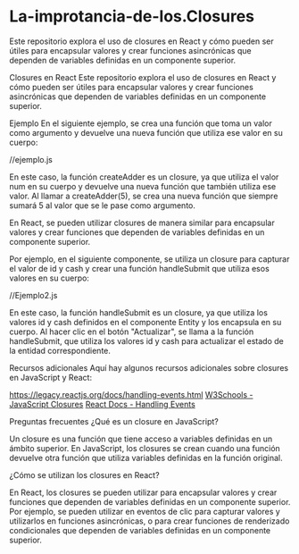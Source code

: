 # La-improtancia-de-los.Closures
Este repositorio explora el uso de closures en React y cómo pueden ser útiles para encapsular valores y crear funciones asincrónicas que dependen de variables definidas en un componente superior.



Closures en React
Este repositorio explora el uso de closures en React y cómo pueden ser útiles para encapsular valores y crear funciones asincrónicas que dependen de variables definidas en un componente superior.

Ejemplo
En el siguiente ejemplo, se crea una función que toma un valor como argumento y devuelve una nueva función que utiliza ese valor en su cuerpo:

 
//ejemplo.js


En este caso, la función createAdder es un closure, ya que utiliza el valor num en su cuerpo y devuelve una nueva función que también utiliza ese valor. Al llamar a createAdder(5), se crea una nueva función que siempre sumará 5 al valor que se le pase como argumento.

En React, se pueden utilizar closures de manera similar para encapsular valores y crear funciones que dependen de variables definidas en un componente superior.

Por ejemplo, en el siguiente componente, se utiliza un closure para capturar el valor de id y cash y crear una función handleSubmit que utiliza esos valores en su cuerpo:


//Ejemplo2.js



En este caso, la función handleSubmit es un closure, ya que utiliza los valores id y cash definidos en el componente Entity y los encapsula en su cuerpo. Al hacer clic en el botón "Actualizar", se llama a la función handleSubmit, que utiliza los valores id y cash para actualizar el estado de la entidad correspondiente.

Recursos adicionales
Aquí hay algunos recursos adicionales sobre closures en JavaScript y React:

https://legacy.reactjs.org/docs/handling-events.html
[W3Schools - JavaScript Closures](https://developer.mozilla.org/en-US/docs/Web/JavaScript/Closures)
[React Docs - Handling Events](https://www.w3schools.com/js/js_function_closures.asp)

Preguntas frecuentes
¿Qué es un closure en JavaScript?

Un closure es una función que tiene acceso a variables definidas en un ámbito superior. En JavaScript, los closures se crean cuando una función devuelve otra función que utiliza variables definidas en la función original.

¿Cómo se utilizan los closures en React?

En React, los closures se pueden utilizar para encapsular valores y crear funciones que dependen de variables definidas en un componente superior. Por ejemplo, se pueden utilizar en eventos de clic para capturar valores y utilizarlos en funciones asincrónicas, o para crear funciones de renderizado condicionales que dependen de variables definidas en un componente superior.
